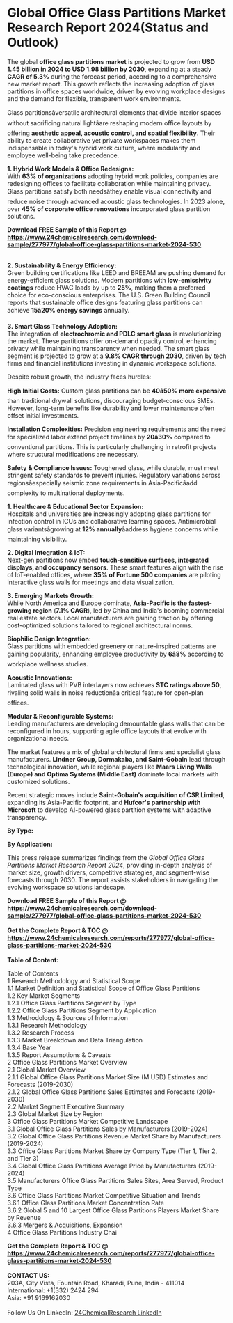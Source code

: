 <h1>Global Office Glass Partitions Market Research Report 2024(Status and Outlook)</h1><p>The global <strong>office glass partitions market</strong> is projected to grow from <strong>USD 1.45 billion in 2024 to USD 1.98 billion by 2030</strong>, expanding at a steady <strong>CAGR of 5.3%</strong> during the forecast period, according to a comprehensive new market report. This growth reflects the increasing adoption of glass partitions in office spaces worldwide, driven by evolving workplace designs and the demand for flexible, transparent work environments.</p><p>Glass partitionsâversatile architectural elements that divide interior spaces without sacrificing natural lightâare reshaping modern office layouts by offering <strong>aesthetic appeal, acoustic control, and spatial flexibility</strong>. Their ability to create collaborative yet private workspaces makes them indispensable in today's hybrid work culture, where modularity and employee well-being take precedence.</p><p><strong>1. Hybrid Work Models &amp; Office Redesigns:</strong><br>
With <strong>63% of organizations</strong> adopting hybrid work policies, companies are redesigning offices to facilitate collaboration while maintaining privacy. Glass partitions satisfy both needsâthey enable visual connectivity and reduce noise through advanced acoustic glass technologies. In 2023 alone, over <strong>45% of corporate office renovations</strong> incorporated glass partition solutions.</p><div><b>Download FREE Sample of this Report @ 
            <a href="https://www.24chemicalresearch.com/download-sample/277977/global-office-glass-partitions-market-2024-530">
            https://www.24chemicalresearch.com/download-sample/277977/global-office-glass-partitions-market-2024-530</a></b></div><br><p><strong>2. Sustainability &amp; Energy Efficiency:</strong><br>
Green building certifications like LEED and BREEAM are pushing demand for energy-efficient glass solutions. Modern partitions with <strong>low-emissivity coatings</strong> reduce HVAC loads by up to <strong>25%</strong>, making them a preferred choice for eco-conscious enterprises. The U.S. Green Building Council reports that sustainable office designs featuring glass partitions can achieve <strong>15â20% energy savings</strong> annually.</p><p><strong>3. Smart Glass Technology Adoption:</strong><br>
The integration of <strong>electrochromic and PDLC smart glass</strong> is revolutionizing the market. These partitions offer on-demand opacity control, enhancing privacy while maintaining transparency when needed. The smart glass segment is projected to grow at a <strong>9.8% CAGR through 2030</strong>, driven by tech firms and financial institutions investing in dynamic workspace solutions.</p><p>Despite robust growth, the industry faces hurdles:</p><p><strong>High Initial Costs:</strong> Custom glass partitions can be <strong>40â50% more expensive</strong> than traditional drywall solutions, discouraging budget-conscious SMEs. However, long-term benefits like durability and lower maintenance often offset initial investments.</p><p><strong>Installation Complexities:</strong> Precision engineering requirements and the need for specialized labor extend project timelines by <strong>20â30%</strong> compared to conventional partitions. This is particularly challenging in retrofit projects where structural modifications are necessary.</p><p><strong>Safety &amp; Compliance Issues:</strong> Toughened glass, while durable, must meet stringent safety standards to prevent injuries. Regulatory variations across regionsâespecially seismic zone requirements in Asia-Pacificâadd complexity to multinational deployments.</p><p><strong>1. Healthcare &amp; Educational Sector Expansion:</strong><br>
Hospitals and universities are increasingly adopting glass partitions for infection control in ICUs and collaborative learning spaces. Antimicrobial glass variantsâgrowing at <strong>12% annually</strong>âaddress hygiene concerns while maintaining visibility.</p><p><strong>2. Digital Integration &amp; IoT:</strong><br>
Next-gen partitions now embed <strong>touch-sensitive surfaces, integrated displays, and occupancy sensors</strong>. These smart features align with the rise of IoT-enabled offices, where <strong>35% of Fortune 500 companies</strong> are piloting interactive glass walls for meetings and data visualization.</p><p><strong>3. Emerging Markets Growth:</strong><br>
While North America and Europe dominate, <strong>Asia-Pacific is the fastest-growing region</strong> (<strong>7.1% CAGR</strong>), led by China and India's booming commercial real estate sectors. Local manufacturers are gaining traction by offering cost-optimized solutions tailored to regional architectural norms.</p><p><strong>Biophilic Design Integration:</strong><br>
    Glass partitions with embedded greenery or nature-inspired patterns are gaining popularity, enhancing employee productivity by <strong>6â8%</strong> according to workplace wellness studies.</p><p><strong>Acoustic Innovations:</strong><br>
    Laminated glass with PVB interlayers now achieves <strong>STC ratings above 50</strong>, rivaling solid walls in noise reductionâa critical feature for open-plan offices.</p><p><strong>Modular &amp; Reconfigurable Systems:</strong><br>
    Leading manufacturers are developing demountable glass walls that can be reconfigured in hours, supporting agile office layouts that evolve with organizational needs.</p><p>The market features a mix of global architectural firms and specialist glass manufacturers. <strong>Lindner Group, Dormakaba, and Saint-Gobain</strong> lead through technological innovation, while regional players like <strong>Maars Living Walls (Europe) and Optima Systems (Middle East)</strong> dominate local markets with customized solutions.</p><p>Recent strategic moves include <strong>Saint-Gobain's acquisition of CSR Limited</strong>, expanding its Asia-Pacific footprint, and <strong>Hufcor's partnership with Microsoft</strong> to develop AI-powered glass partition systems with adaptive transparency.</p><p><strong>By Type:</strong></p><p><strong>By Application:</strong></p><p>This press release summarizes findings from the <em>Global Office Glass Partitions Market Research Report 2024</em>, providing in-depth analysis of market size, growth drivers, competitive strategies, and segment-wise forecasts through 2030. The report assists stakeholders in navigating the evolving workspace solutions landscape.</p><div><b>Download FREE Sample of this Report @ 
            <a href="https://www.24chemicalresearch.com/download-sample/277977/global-office-glass-partitions-market-2024-530">
            https://www.24chemicalresearch.com/download-sample/277977/global-office-glass-partitions-market-2024-530</a></b></div><br><div><b>Get the Complete Report & TOC @ 
            <a href="https://www.24chemicalresearch.com/reports/277977/global-office-glass-partitions-market-2024-530">
            https://www.24chemicalresearch.com/reports/277977/global-office-glass-partitions-market-2024-530</a></b></div><br>
            <b>Table of Content:</b><p>Table of Contents<br />
1 Research Methodology and Statistical Scope<br />
1.1 Market Definition and Statistical Scope of Office Glass Partitions<br />
1.2 Key Market Segments<br />
1.2.1 Office Glass Partitions Segment by Type<br />
1.2.2 Office Glass Partitions Segment by Application<br />
1.3 Methodology & Sources of Information<br />
1.3.1 Research Methodology<br />
1.3.2 Research Process<br />
1.3.3 Market Breakdown and Data Triangulation<br />
1.3.4 Base Year<br />
1.3.5 Report Assumptions & Caveats<br />
2 Office Glass Partitions Market Overview<br />
2.1 Global Market Overview<br />
2.1.1 Global Office Glass Partitions Market Size (M USD) Estimates and Forecasts (2019-2030)<br />
2.1.2 Global Office Glass Partitions Sales Estimates and Forecasts (2019-2030)<br />
2.2 Market Segment Executive Summary<br />
2.3 Global Market Size by Region<br />
3 Office Glass Partitions Market Competitive Landscape<br />
3.1 Global Office Glass Partitions Sales by Manufacturers (2019-2024)<br />
3.2 Global Office Glass Partitions Revenue Market Share by Manufacturers (2019-2024)<br />
3.3 Office Glass Partitions Market Share by Company Type (Tier 1, Tier 2, and Tier 3)<br />
3.4 Global Office Glass Partitions Average Price by Manufacturers (2019-2024)<br />
3.5 Manufacturers Office Glass Partitions Sales Sites, Area Served, Product Type<br />
3.6 Office Glass Partitions Market Competitive Situation and Trends<br />
3.6.1 Office Glass Partitions Market Concentration Rate<br />
3.6.2 Global 5 and 10 Largest Office Glass Partitions Players Market Share by Revenue<br />
3.6.3 Mergers & Acquisitions, Expansion<br />
4 Office Glass Partitions Industry Chai</p><div><b>Get the Complete Report & TOC @ 
            <a href="https://www.24chemicalresearch.com/reports/277977/global-office-glass-partitions-market-2024-530">
            https://www.24chemicalresearch.com/reports/277977/global-office-glass-partitions-market-2024-530</a></b></div><br><b>CONTACT US:</b><br>
            203A, City Vista, Fountain Road, Kharadi, Pune, India - 411014<br>
            International: +1(332) 2424 294<br>
            Asia: +91 9169162030 <br><br>
            Follow Us On LinkedIn: <a href="https://www.linkedin.com/company/24chemicalresearch/">24ChemicalResearch LinkedIn</a>